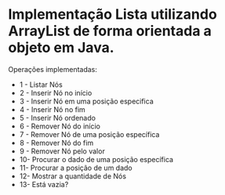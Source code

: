# Implementação Lista utilizando ArrayList de forma orientada a objeto em Java.
Operações implementadas:<br>
- 1 - Listar Nós<br>
- 2 - Inserir Nó no início<br>
- 3 - Inserir Nó em uma posição especifica<br>
- 4 - Inserir Nó no fim<br>
- 5 - Inserir Nó ordenado<br>
- 6 - Remover Nó do início<br>
- 7 - Remover Nó de uma posição específica<br>
- 8 - Remover Nó do fim<br>
- 9 - Remover Nó pelo valor<br>
- 10- Procurar o dado de uma posição específica<br>
- 11- Procurar a posição de um dado<br>
- 12- Mostrar a quantidade de Nós<br>
- 13- Está vazia?<br>
            